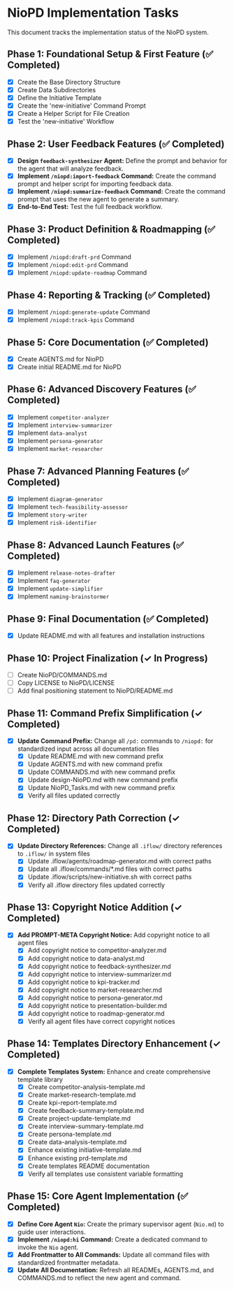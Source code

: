 # NioPD Implementation Tasks

This document tracks the implementation status of the NioPD system.

## Phase 1: Foundational Setup & First Feature (✅ Completed)

- [x] Create the Base Directory Structure
- [x] Create Data Subdirectories
- [x] Define the Initiative Template
- [x] Create the 'new-initiative' Command Prompt
- [x] Create a Helper Script for File Creation
- [x] Test the 'new-initiative' Workflow

## Phase 2: User Feedback Features (✅ Completed)

- [x] **Design `feedback-synthesizer` Agent:** Define the prompt and behavior for the agent that will analyze feedback.
- [x] **Implement `/niopd:import-feedback` Command:** Create the command prompt and helper script for importing feedback data.
- [x] **Implement `/niopd:summarize-feedback` Command:** Create the command prompt that uses the new agent to generate a summary.
- [x] **End-to-End Test:** Test the full feedback workflow.

## Phase 3: Product Definition & Roadmapping (✅ Completed)

- [x] Implement `/niopd:draft-prd` Command
- [x] Implement `/niopd:edit-prd` Command
- [x] Implement `/niopd:update-roadmap` Command

## Phase 4: Reporting & Tracking (✅ Completed)

- [x] Implement `/niopd:generate-update` Command
- [x] Implement `/niopd:track-kpis` Command

## Phase 5: Core Documentation (✅ Completed)

- [x] Create AGENTS.md for NioPD
- [x] Create initial README.md for NioPD

## Phase 6: Advanced Discovery Features (✅ Completed)

- [x] Implement `competitor-analyzer`
- [x] Implement `interview-summarizer`
- [x] Implement `data-analyst`
- [x] Implement `persona-generator`
- [x] Implement `market-researcher`

## Phase 7: Advanced Planning Features (✅ Completed)

- [x] Implement `diagram-generator`
- [x] Implement `tech-feasibility-assessor`
- [x] Implement `story-writer`
- [x] Implement `risk-identifier`

## Phase 8: Advanced Launch Features (✅ Completed)

- [x] Implement `release-notes-drafter`
- [x] Implement `faq-generator`
- [x] Implement `update-simplifier`
- [x] Implement `naming-brainstormer`

## Phase 9: Final Documentation (✅ Completed)

- [x] Update README.md with all features and installation instructions

## Phase 10: Project Finalization (✓ In Progress)

- [ ] Create NioPD/COMMANDS.md
- [ ] Copy LICENSE to NioPD/LICENSE
- [ ] Add final positioning statement to NioPD/README.md

## Phase 11: Command Prefix Simplification (✓ Completed)

- [x] **Update Command Prefix:** Change all `/pd:` commands to `/niopd:` for standardized input across all documentation files
  - [x] Update README.md with new command prefix
  - [x] Update AGENTS.md with new command prefix  
  - [x] Update COMMANDS.md with new command prefix
  - [x] Update design-NioPD.md with new command prefix
  - [x] Update NioPD_Tasks.md with new command prefix
  - [x] Verify all files updated correctly

## Phase 12: Directory Path Correction (✓ Completed)

- [x] **Update Directory References:** Change all `.iflow/` directory references to `.iflow/` in system files
  - [x] Update .iflow/agents/roadmap-generator.md with correct paths
  - [x] Update all .iflow/commands/*.md files with correct paths  
  - [x] Update .iflow/scripts/new-initiative.sh with correct paths
  - [x] Verify all .iflow directory files updated correctly

## Phase 13: Copyright Notice Addition (✓ Completed)

- [x] **Add PROMPT-META Copyright Notice:** Add copyright notice to all agent files
  - [x] Add copyright notice to competitor-analyzer.md
  - [x] Add copyright notice to data-analyst.md
  - [x] Add copyright notice to feedback-synthesizer.md
  - [x] Add copyright notice to interview-summarizer.md
  - [x] Add copyright notice to kpi-tracker.md
  - [x] Add copyright notice to market-researcher.md
  - [x] Add copyright notice to persona-generator.md
  - [x] Add copyright notice to presentation-builder.md
  - [x] Add copyright notice to roadmap-generator.md
  - [x] Verify all agent files have correct copyright notices

## Phase 14: Templates Directory Enhancement (✓ Completed)

- [x] **Complete Templates System:** Enhance and create comprehensive template library
  - [x] Create competitor-analysis-template.md
  - [x] Create market-research-template.md  
  - [x] Create kpi-report-template.md
  - [x] Create feedback-summary-template.md
  - [x] Create project-update-template.md
  - [x] Create interview-summary-template.md
  - [x] Create persona-template.md
  - [x] Create data-analysis-template.md
  - [x] Enhance existing initiative-template.md
  - [x] Enhance existing prd-template.md
  - [x] Create templates README documentation
  - [x] Verify all templates use consistent variable formatting

## Phase 15: Core Agent Implementation (✅ Completed)

- [x] **Define Core Agent `Nio`:** Create the primary supervisor agent (`Nio.md`) to guide user interactions.
- [x] **Implement `/niopd:hi` Command:** Create a dedicated command to invoke the `Nio` agent.
- [x] **Add Frontmatter to All Commands:** Update all command files with standardized frontmatter metadata.
- [x] **Update All Documentation:** Refresh all READMEs, AGENTS.md, and COMMANDS.md to reflect the new agent and command.

